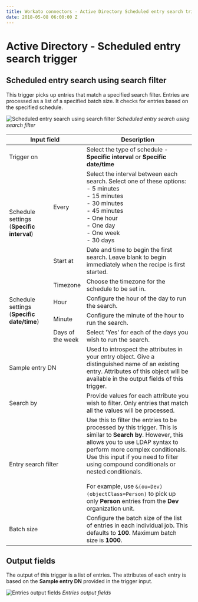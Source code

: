 ```yaml
---
title: Workato connectors - Active Directory Scheduled entry search trigger
date: 2018-05-08 06:00:00 Z
---
```


# Active Directory - Scheduled entry search trigger

## Scheduled entry search using search filter
This trigger picks up entries that match a specified search filter. Entries are processed as a list of a specified batch size. It checks for entries based on the specified schedule.

![Scheduled entry search using search filter](~@img/active_directory/scheduled_trigger.png)
*Scheduled entry search using search filter*

<table class="unchanged rich-diff-level-one">
  <thead>
    <tr>
        <th colspan=2 width='35%'>Input field</th>
        <th>Description</th>
    </tr>
  </thead>
  <tbody>
    <tr>
      <td colspan=2>Trigger on</td>
      <td>Select the type of schedule - <b>Specific interval</b> or <b>Specific date/time</b></td>
    </tr>
    <tr>
      <td rowspan=2>Schedule settings (<b>Specific interval</b>)</td>
      <td>Every</td>
      <td>
        Select the interval between each search. Select one of these options:<br>
        - 5 minutes<br>
        - 15 minutes<br>
        - 30 minutes<br>
        - 45 minutes<br>
        - One hour<br>
        - One day<br>
        - One week<br>
        - 30 days<br>
      </td>
    </tr>
    <tr>
      <td>Start at</td>
      <td>
        Date and time to begin the first search. Leave blank to begin immediately when the recipe is first started.
      </td>
    </tr>
    <tr>
      <td rowspan=4>Schedule settings (<b>Specific date/time</b>)</td>
      <td>Timezone</td>
      <td>Choose the timezone for the schedule to be set in.</td>
    </tr>
    <tr>
      <td>Hour</td>
      <td>Configure the hour of the day to run the search.</td>
    </tr>
    <tr>
      <td>Minute</td>
      <td>Configure the minute of the hour to run the search.</td>
    </tr>
    <tr>
      <td>Days of the week</td>
      <td>Select 'Yes' for each of the days you wish to run the search.</td>
    </tr>
    <tr>
      <td colspan=2>Sample entry DN</td>
      <td>
        Used to introspect the attributes in your entry object. Give a distinguished name of an existing entry. Attributes of this object will be available in the output fields of this trigger.
      </td>
    </tr>
    <tr>
      <td colspan=2>Search by</td>
      <td>
        Provide values for each attribute you wish to filter. Only entries that match all the values will be processed.
      </td>
    </tr>
    <tr>
      <td colspan=2>Entry search filter</td>
      <td>
        Use this to filter the entries to be processed by this trigger. This is similar to <b>Search by</b>. However, this allows you to use LDAP syntax to perform more complex conditionals. Use this input if you need to filter using compound conditionals or nested conditionals.<br><br>
        For example, use <code>&(ou=Dev)(objectClass=Person)</code> to pick up only <b>Person</b> entries from the <b>Dev</b> organization unit.
      </td>
    </tr>
    <tr>
      <td colspan=2>Batch size</td>
      <td>
        Configure the batch size of the list of entries in each individual job. This defaults to <b>100</b>. Maximum batch size is <b>1000</b>.
      </td>
    </tr>
  </tbody>
</table>

## Output fields
The output of this trigger is a list of entries. The attributes of each entry is based on the **Sample entry DN** provided in the trigger input.

![Entries output fields](~@img/active_directory/entries_output_schema.png)
*Entries output fields*
